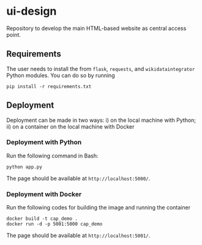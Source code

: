 # ui-design

Repository to develop the main HTML-based website as central access point. 

## Requirements 

The user needs to install the from `flask`, `requests`, and `wikidataintegrator` Python modules. You can do so by running

```
pip install -r requirements.txt
```

## Deployment

Deployment can be made in two ways: i) on the local machine with Python; ii) on a container on the local machine with Docker

### Deployment with Python

Run the following command in Bash: 

```
python app.py
```

The page should be available at `http://localhost:5000/`. 


### Deployment with Docker

Run the following codes for building the image and running the container

```
docker build -t cap_demo .
docker run -d -p 5001:5000 cap_demo
``` 

The page should be available at `http://localhost:5001/`. 
